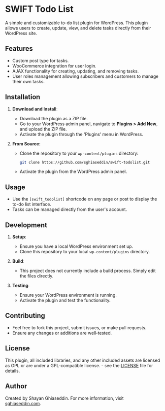 # SWIFT Todo List

A simple and customizable to-do list plugin for WordPress. This plugin allows users to create, update, view, and delete tasks directly from their WordPress site.

## Features

- Custom post type for tasks.
- WooCommerce integration for user login.
- AJAX functionality for creating, updating, and removing tasks.
- User roles management allowing subscribers and customers to manage their own tasks.

## Installation

1. **Download and Install**:
   - Download the plugin as a ZIP file.
   - Go to your WordPress admin panel, navigate to **Plugins > Add New**, and upload the ZIP file.
   - Activate the plugin through the 'Plugins' menu in WordPress.

2. **From Source**:
   - Clone the repository to your `wp-content/plugins` directory:
     ```bash
     git clone https://github.com/sghiaseddin/swift-todolist.git
     ```
   - Activate the plugin from the WordPress admin panel.

## Usage

- Use the `[swift_todolist]` shortcode on any page or post to display the to-do list interface.
- Tasks can be managed directly from the user's account.

## Development

1. **Setup**:
   - Ensure you have a local WordPress environment set up.
   - Clone this repository to your local `wp-content/plugins` directory.
   
2. **Build**:
   - This project does not currently include a build process. Simply edit the files directly.

3. **Testing**:
   - Ensure your WordPress environment is running.
   - Activate the plugin and test the functionality.

## Contributing

- Feel free to fork this project, submit issues, or make pull requests.
- Ensure any changes or additions are well-tested.

## License

This plugin, all included libraries, and any other included assets are licensed as GPL or are under a GPL-compatible license. - see the [LICENSE](LICENSE) file for details.

## Author

Created by Shayan Ghiaseddin. For more information, visit [sghiaseddin.com](https://sghiaseddin.com).